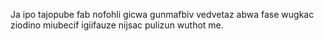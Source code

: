 Ja ipo tajopube fab nofohli gicwa gunmafbiv vedvetaz abwa fase wugkac ziodino miubecif igiifauze nijsac pulizun wuthot me.